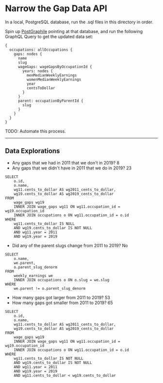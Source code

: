 # Narrow the Gap Data API

In a local, PostgreSQL database, run the .sql files in this directory in order.

Spin up [PostGraphile](https://www.graphile.org/postgraphile/) pointing at that database, and run the following GraphQL Query to get the updated data set:

```
{
  occupations: allOccupations {
    gaps: nodes {
      name
      slug
      wageGaps: wageGapsByOccupationId {
        years: nodes {
          menMedianWeeklyEarnings
          womenMedianWeeklyEarnings
          year
          centsToDollar
        }
      }
      parent: occupationByParentId {
        slug
      }
    }
  }
}
```

TODO: Automate this process.

---

## Data Explorations

- Any gaps that we had in 2011 that we don't in 2019? 8
- Any gaps that we didn't have in 2011 that we do in 2019? 23

```
SELECT
	o.id,
	o.name,
	wg11.cents_to_dollar AS wg2011_cents_to_dollar,
	wg19.cents_to_dollar AS wg2019_cents_to_dollar
FROM
	wage_gaps wg19
	INNER JOIN wage_gaps wg11 ON wg11.occupation_id = wg19.occupation_id
	INNER JOIN occupations o ON wg11.occupation_id = o.id
WHERE
	wg11.cents_to_dollar IS NULL
	AND wg19.cents_to_dollar IS NOT NULL
	AND wg11.year = 2011
	AND wg19.year = 2019
```

- Did any of the parent slugs change from 2011 to 2019? No

```
SELECT
	o.name,
	we.parent,
	o.parent_slug_denorm
FROM
	weekly_earnings we
	INNER JOIN occupations o ON o.slug = we.slug
WHERE
	we.parent != o.parent_slug_denorm
```

- How many gaps got larger from 2011 to 2019? 53
- How many gaps got smaller from 2011 to 2019? 65

```
SELECT
	o.id,
	o.name,
	wg11.cents_to_dollar AS wg2011_cents_to_dollar,
	wg19.cents_to_dollar AS wg2019_cents_to_dollar
FROM
	wage_gaps wg19
	INNER JOIN wage_gaps wg11 ON wg11.occupation_id = wg19.occupation_id
	INNER JOIN occupations o ON wg11.occupation_id = o.id
WHERE
	wg11.cents_to_dollar IS NOT NULL
	AND wg19.cents_to_dollar IS NOT NULL
	AND wg11.year = 2011
	AND wg19.year = 2019
	AND wg11.cents_to_dollar < wg19.cents_to_dollar
```
